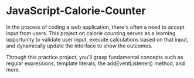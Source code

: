 # JavaScript-Calorie-Counter
In the process of coding a web application, there's often a need to accept input from users. This project on calorie counting serves as a learning opportunity to validate user input, execute calculations based on that input, and dynamically update the interface to show the outcomes.

Through this practice project, you'll grasp fundamental concepts such as regular expressions, template literals, the addEventListener() method, and more.
